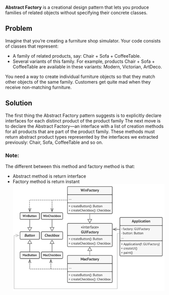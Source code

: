 <b>Abstract Factory</b> is a creational design pattern that lets you produce families of related objects without specifying their concrete classes.

## Problem
Imagine that you’re creating a furniture shop simulator. Your code consists of classes that represent:
- A family of related products, say: Chair + Sofa + CoffeeTable.
- Several variants of this family. For example, products Chair + Sofa + CoffeeTable are available in these variants: Modern, Victorian, ArtDeco.

You need a way to create individual furniture objects so that they match other objects of the same family. Customers get quite mad when they receive non-matching furniture.

## Solution 
The first thing the Abstract Factory pattern suggests is to explicitly declare interfaces for each distinct product of the product family 
The next move is to declare the Abstract Factory—an interface with a list of creation methods for all products that are part of the product family. These methods must return abstract product types represented by the interfaces we extracted previously: Chair, Sofa, CoffeeTable and so on.


### Note:

The different between this method and factory method is that:
- Abstract method is return interface 
- Factory method is return instant 
![Alt text](image.png)